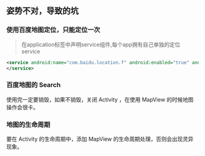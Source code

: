 ## 姿势不对，导致的坑
### 使用百度地图定位，只能定位一次
>在application标签中声明service组件,每个app拥有自己单独的定位service
```xml
<service android:name="com.baidu.location.f" android:enabled="true" android:process=":remote">
</service>
```

### 百度地图的 Search
使用完一定要销毁，如果不销毁，关闭 Activity ，在使用 MapView 的时候地图操作会很卡。

### 地图的生命周期
要在 Activity 的生命周期中，添加 MapView 的生命周期处理，否则会出现灵异现象。
